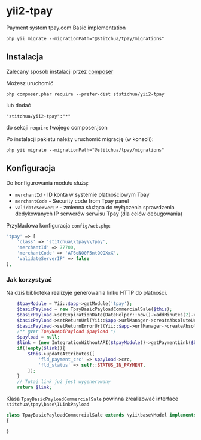 # yii2-tpay
Payment system tpay.com Basic implementation


```
php yii migrate --migrationPath="@stitchua/tpay/migrations"
```

## Instalacja

Zalecany sposób instalacji przez [composer](http://getcomposer.org/download/)

Możesz uruchomić

```
php composer.phar require --prefer-dist ststichua/yii2-tpay
```

lub dodać

```
"stitchua/yii2-tpay":"*"
```

do sekcji `require` twojego composer.json

Po instalacji pakietu należy uruchomić migrację (w konsoli):
```
php yii migrate --migrationPath="@stitchua/tpay/migrations"
```

## Konfiguracja

Do konfigurowania modułu służą:

- `merchantId` - ID konta w systemie płatnościowym Tpay
- `merchantCode` - Security code from Tpay panel
- `validateServerIP` - zmienna służąca do wyłączenia sprawdzenia dedykowanych IP serwerów serwisu Tpay (dla celów debugowania)

Przykładowa konfiguracja `config/web.php`:

```php
'tpay' => [
    'class' => 'stitchua\\tpay\\Tpay',
    'merchantId' => 77700,
    'merchantCode' => 'AT6oNO0F5ntQQQXxX',
    'validateServerIP' => false
],
```

### Jak korzystyać

Na dziś biblioteka realizyje generowania linku HTTP do płatności.

```php
    $tpayModule = Yii::$app->getModule('tpay');
    $basicPayload = new TpayBasicPayloadCommercialSale($this);
    $basicPayload->setExpirationDate(DateHelper::now()->addMinutes(2)->format('Y:m:d:H:i'));
    $basicPayload->setReturnUrl(Yii::$app->urlManager->createAbsoluteUrl(['/mobile/payment/paymentlandingpage', 'result' => 'success']));
    $basicPayload->setReturnErrorUrl(Yii::$app->urlManager->createAbsoluteUrl(['/site/paymentlandingpage', 'result' => 'error']));
    /** @var TpayNoApiPayload $payload */
    $payload = null;
    $link = (new IntegrationWithoutAPI($tpayModule))->getPaymentLink($basicPayload, $payload);
    if(!empty($link)){
        $this->updateAttributes([
            'fld_payment_crc' => $payload->crc,
            'fld_status' => self::STATUS_IN_PAYMENT,
        ]);
    }
    // Tutaj link już jest wygenerowany
    return $link;
```
Klasa `TpayBasicPayloadCommercialSale` powinna zrealizować interface `stitchua\tpay\base\ILinkPayload`
```php
class TpayBasicPayloadCommercialSale extends \yii\base\Model implements \stitchua\tpay\base\ILinkPayload
{

}
```